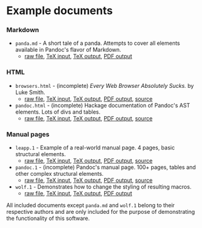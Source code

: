 # Example documents

### Markdown

- `panda.md` - A short tale of a panda. Attempts to cover all elements available in Pandoc's flavor of Markdown.
    - [raw file][panda.md-raw], [TeX input][panda.md-input], [TeX output][panda.md-output], [PDF output][panda.md-pdf]

 [panda.md-raw]: files/panda.md?plain=1
 [panda.md-input]: example-markdown-panda.tex
 [panda.md-output]: https://github.com/drehak/pandoc-to-markdown/releases/download/latest/example-markdown-panda.pandoc.tex
 [panda.md-pdf]: https://github.com/drehak/pandoc-to-markdown/releases/download/latest/example-markdown-panda.pdf

### HTML

- `browsers.html` - (incomplete) *Every Web Browser Absolutely Sucks.* by Luke Smith.
    - [raw file][browsers.html-raw], [TeX input][browsers.html-input], [TeX output][browsers.html-output], [PDF output][browsers.html-pdf], [source][browsers.html-source]
- `pandoc.html` - (incomplete) Hackage documentation of Pandoc's AST elements. Lots of divs and tables.
    - [raw file][pandoc.html-raw], [TeX input][pandoc.html-input], [TeX output][pandoc.html-output], [PDF output][pandoc.html-pdf], [source][pandoc.html-source]

 [browsers.html-source]: https://lukesmith.xyz/articles/every-web-browser-absolutely-sucks
 [browsers.html-raw]: files/browsers.html?plain=1
 [browsers.html-input]: example-html-browsers.tex
 [browsers.html-output]: https://github.com/drehak/pandoc-to-markdown/releases/download/latest/example-html-browsers.pandoc.tex
 [browsers.html-pdf]: https://github.com/drehak/pandoc-to-markdown/releases/download/latest/example-html-browsers.pdf

 [pandoc.html-source]: https://hackage.haskell.org/package/pandoc-types-1.22/docs/Text-Pandoc-Definition.html
 [pandoc.html-raw]: files/pandoc.html?plain=1
 [pandoc.html-input]: example-html-pandoc.tex
 [pandoc.html-output]: https://github.com/drehak/pandoc-to-markdown/releases/download/latest/example-html-pandoc.pandoc.tex
 [pandoc.html-pdf]: https://github.com/drehak/pandoc-to-markdown/releases/download/latest/example-html-pandoc.pdf

### Manual pages

- `leapp.1` - Example of a real-world manual page. 4 pages, basic structural elements.
    - [raw file][leapp.1-raw], [TeX input][leapp.1-input], [TeX output][leapp.1-output], [PDF output][leapp.1-pdf], [source][leapp.1-source]
- `pandoc.1` - (incomplete) Pandoc's manual page. 100+ pages, tables and other complex structural elements.
    - [raw file][pandoc.1-raw], [TeX input][pandoc.1-input], [TeX output][pandoc.1-output], [PDF output][pandoc.1-pdf], [source][pandoc.1-source]
- `wolf.1` - Demonstrates how to change the styling of resulting macros.
    - [raw file][wolf.1-raw], [TeX input][wolf.1-input], [TeX output][wolf.1-output], [PDF output][wolf.1-pdf]

 [leapp.1-source]: https://github.com/oamg/leapp/blob/master/man/leapp.1
 [leapp.1-raw]: files/leapp.1
 [leapp.1-input]: example-man-leapp.tex
 [leapp.1-output]: https://github.com/drehak/pandoc-to-markdown/releases/download/latest/example-man-leapp.pandoc.tex
 [leapp.1-pdf]: https://github.com/drehak/pandoc-to-markdown/releases/download/latest/example-man-leapp.pdf

 [pandoc.1-source]: https://github.com/jgm/pandoc/blob/master/man/pandoc.1
 [pandoc.1-raw]: files/pandoc.1
 [pandoc.1-input]: example-man-pandoc.tex
 [pandoc.1-output]: https://github.com/drehak/pandoc-to-markdown/releases/download/latest/example-man-pandoc.pandoc.tex
 [pandoc.1-pdf]: https://github.com/drehak/pandoc-to-markdown/releases/download/latest/example-man-pandoc.pdf

 [wolf.1-raw]: files/wolf.1
 [wolf.1-input]: example-man-wolf.tex
 [wolf.1-output]: https://github.com/drehak/pandoc-to-markdown/releases/download/latest/example-man-wolf.pandoc.tex
 [wolf.1-pdf]: https://github.com/drehak/pandoc-to-markdown/releases/download/latest/example-man-wolf.pdf

All included documents except `panda.md` and `wolf.1` belong to their respective authors and are only included for the purpose of demonstrating the functionality of this software.
